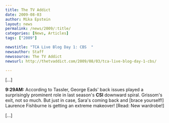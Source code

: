 ```yaml
---
title: The TV Addict
date: 2009-08-03
author: Mika Epstein
layout: news
permalink: /news/2009/:title/
categories: [News, Articles]
tags: ["2009"]

newstitle: "TCA Live Blog Day 1: CBS  "
newsauthor: Staff  
newssource: The TV Addict  
newsurl: http://thetvaddict.com/2009/08/03/tca-live-blog-day-1-cbs/  

---
```


[...]

**9:29AM:** According to Tassler, George Eads' back issues played a surprisingly prominent role in last season's **CSI** downward spiral. Grissom's exit, not so much. But just in case, Sara's coming back and [brace yourself!] Laurence Fishburne is getting an extreme makeover! [Read: New wardrobe!]

[...]  
